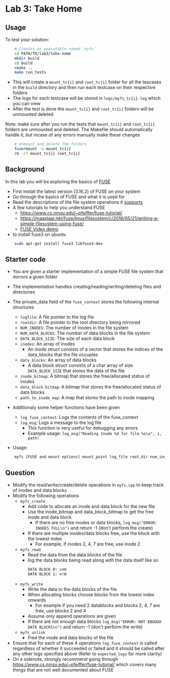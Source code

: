 # Lab 3: Take Home

## Usage

To test your solution:

```bash
    # Creates an executable named `myfs`
    cd PATH/TO/lab3/take-home
    mkdir build
    cd build
    cmake ..
    make run_tests
```
- This will create a `mount_tc{i}` and `root_tc{i}` folder for all the tescases in the `build` directory and then run each testcase on their respective folders
- The logs for each testcase will be stored in `logs/myfs_tc{i}.log` which you can view
- After the test is done the `mount_tc{i}` and `root_tc{i}` folders will be unmounted deleted

Note: make sure after you run the tests that `mount_tc{i}` and `root_tc{i}` folders are unmounted and deleted. The Makefile should automatically handle it, but incase of any errors manually make these changes
```bash
    # Unmount and delete the folders
    fusermount -u mount_tc{i}
    rm -rf mount_tc{i} root_tc{i}
```

## Background

In this lab you will be exploring the basics of [FUSE](https://github.com/libfuse/libfuse)

- First install the latest version (3.16.2) of FUSE on your system
- Go through the basics of FUSE and what it is used for
- Read the descriptions of the file system operations it [supports](https://github.com/libfuse/libfuse/blob/master/include/fuse.h#L317)
- A few tutorials to help you understand FUSE
  - https://www.cs.nmsu.edu/~pfeiffer/fuse-tutorial/
  - https://maastaar.net/fuse/linux/filesystem/c/2016/05/21/writing-a-simple-filesystem-using-fuse/
  - [FUSE Video demo](https://www.youtube.com/watch?v=aMlX2x5N9Ak)
- to install fuse3 on ubuntu
```bash
    sudo apt-get install fuse3 libfuse3-dev
```

## Starter code

- You are given a starter implementation of a simple FUSE file system that mirrors a given folder
- The implementation handles creating/reading/writing/deleting files and directories
- The private_data field of the `fuse_context` stores the following internal structures
  - `logfile`: A file pointer to the log file
  - `rootdir`: A file pointer to the root directory being mirrored
  - `NUM_INODES`: The number of inodes in the file system
  - `NUM_DATA_BLOCKS`: The number of data blocks in the file system
  - `DATA_BLOCK_SIZE`: The size of each data block
  - `inodes`: An array of inodes
    - An inode struct consists of a vector that stores the indices of the data_blocks that the file occupies
  - `data_blocks`: An array of data blocks
    - A data block struct consists of a char array of size `DATA_BLOCK_SIZE` that stores the data of the file
  - `inode_bitmap`: A bitmap that stores the free/allocated status of inodes
  - `data_block_bitmap`: A bitmap that stores the free/allocated status of data blocks
  - `path_to_inode_map`: A map that stores the path to inode mapping

- Additionaly some helper functions have been given
  - `log_fuse_context`: Logs the contents of the fuse_context
  - `log_msg`: Logs a message to the log file
    - This function is very useful for debugging any errors
    - Example usage: `log_msg("Reading Inode %d for file %s\n", i, path)`

- Usage:
```bash
    myfs [FUSE and mount options] mount_point log_file root_dir num_inodes num_data_blocks data_block_size
```

## Question

- Modify the read/write/create/delete operations in `myfs.cpp` to keep track of inodes and data blocks
- Modify the following operations
  - `myfs_create`
    - Add code to allocate an inode and data block for the new file
    - Use the inode_bitmap and data_block_bitmap to get the free inode and data block
      - If there are no free inodes or data blocks, `log_msg("ERROR: INODES FULL\n")` and return -1 (don't perform the create)
    - If there are multiple inodes/data blocks free, use the block with the lowest index
      - For example, if inodes 2, 4, 7 are free, use inode 2
  - `myfs_read`
    - Read the data from the data blocks of the file
    - log the data blocks being read along with the data itself like so
      ```txt
      DATA BLOCK 0: com
      DATA BLOCK 1: e!W
      ```
  - `myfs_write`
    - Write the data to the data blocks of the file
    - When allocating blocks choose blocks from the lowest index onwards
      - For example if you need 2 datablocks and blocks 2, 4, 7 are free, use blocks 2 and 4
    - Assume only append operations are given
    - If there are not enough data blocks `log_msg("ERROR: NOT ENOUGH DATA BLOCKS\n")` and return -1 (don't perform the write)
  - `myfs_unlink`
    - Free the inode and data blocks of the file
- Ensure that for each of these 4 operations `log_fuse_context` is called regardless of whether it succeeded or failed and it should be called after any other logs specified above (Refer to `expected_logs` for more clarity)
- On a sidenote, strongly recommend going through https://www.cs.nmsu.edu/~pfeiffer/fuse-tutorial/ which covers many things that are not well documented about FUSE